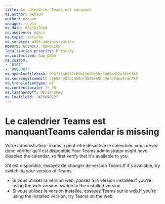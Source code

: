 ```yaml
---
title: Le calendrier Teams est manquant
ms.author: pebaum
author: pebaum
manager: scotv
ms.date: 08/18/2020
ms.audience: Admin
ms.topic: article
ms.service: o365-administration
ROBOTS: NOINDEX, NOFOLLOW
localization_priority: Priority
ms.collection: Adm_O365
ms.custom:
- "6191"
- "9003307"
ms.openlocfilehash: 996f11a9917c09b19e20e5bc54d3ad22a3fe5f48
ms.sourcegitcommit: c6692ce0fa1358ec3529e59ca0ecdfdea4cdc759
ms.translationtype: HT
ms.contentlocale: fr-FR
ms.lasthandoff: 09/14/2020
ms.locfileid: "47669822"
---
```

# <a name="teams-calendar-is-missing"></a><span data-ttu-id="832d3-102">Le calendrier Teams est manquant</span><span class="sxs-lookup"><span data-stu-id="832d3-102">Teams calendar is missing</span></span>

<span data-ttu-id="832d3-103">Votre administrateur Teams a peut-être désactivé le calendrier. vous devez donc vérifier qu’il est disponible.</span><span class="sxs-lookup"><span data-stu-id="832d3-103">Your Teams administrator might have disabled the calendar, so first verify that it's available to you.</span></span>

<span data-ttu-id="832d3-104">S’il est disponible, essayez de changer de version Teams.</span><span class="sxs-lookup"><span data-stu-id="832d3-104">If it's available, try switching your version of Teams.</span></span>

- <span data-ttu-id="832d3-105">Si vous utilisez la version web, passez à la version installée.</span><span class="sxs-lookup"><span data-stu-id="832d3-105">If you're using the web version, switch to the installed version.</span></span>
- <span data-ttu-id="832d3-106">Si vous utilisez la version installée, essayez Teams sur le web.</span><span class="sxs-lookup"><span data-stu-id="832d3-106">If you're using the installed version, try Teams on the web.</span></span>